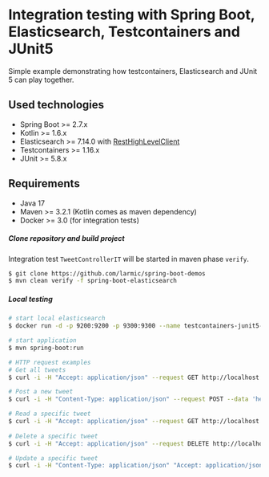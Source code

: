 # Integration testing with Spring Boot, Elasticsearch, Testcontainers and JUnit5

Simple example demonstrating how testcontainers, Elasticsearch and JUnit 5 can play together.

## Used technologies

* Spring Boot >= 2.7.x
* Kotlin >= 1.6.x
* Elasticsearch >= 7.14.0 with [RestHighLevelClient](https://www.elastic.co/guide/en/elasticsearch/client/java-rest/current/java-rest-high-getting-started-initialization.html)
* Testcontainers >= 1.16.x
* JUnit >= 5.8.x

## Requirements

* Java 17
* Maven >= 3.2.1 (Kotlin comes as maven dependency)
* Docker >= 3.0 (for integration tests)

##### Clone repository and build project

Integration test ```TweetControllerIT``` will be started in maven phase ```verify```.

```sh
$ git clone https://github.com/larmic/spring-boot-demos
$ mvn clean verify -f spring-boot-elasticsearch
```

##### Local testing

```sh
# start local elasticsearch
$ docker run -d -p 9200:9200 -p 9300:9300 --name testcontainers-junit5-demo -e "discovery.type=single-node" -e "xpack.security.enabled=false" -e "cluster.name=elasticsearch" docker.elastic.co/elasticsearch/elasticsearch:7.14.0

# start application
$ mvn spring-boot:run

# HTTP request examples
# Get all tweets
$ curl -i -H "Accept: application/json" --request GET http://localhost:8080/

# Post a new tweet
$ curl -i -H "Content-Type: application/json" --request POST --data 'hello, this is a tweet!' http://localhost:8080/

# Read a specific tweet     
$ curl -i -H "Accept: application/json" --request GET http://localhost:8080/{tweet-id}      
 
# Delete a specific tweet
$ curl -i -H "Accept: application/json" --request DELETE http://localhost:8080/{tweet-id}

# Update a specific tweet    
$ curl -i -H "Content-Type: application/json" "Accept: application/json" --request PUT --data 'hello, this is a changed tweet!' http://localhost:8080/{tweet-id}        
```
